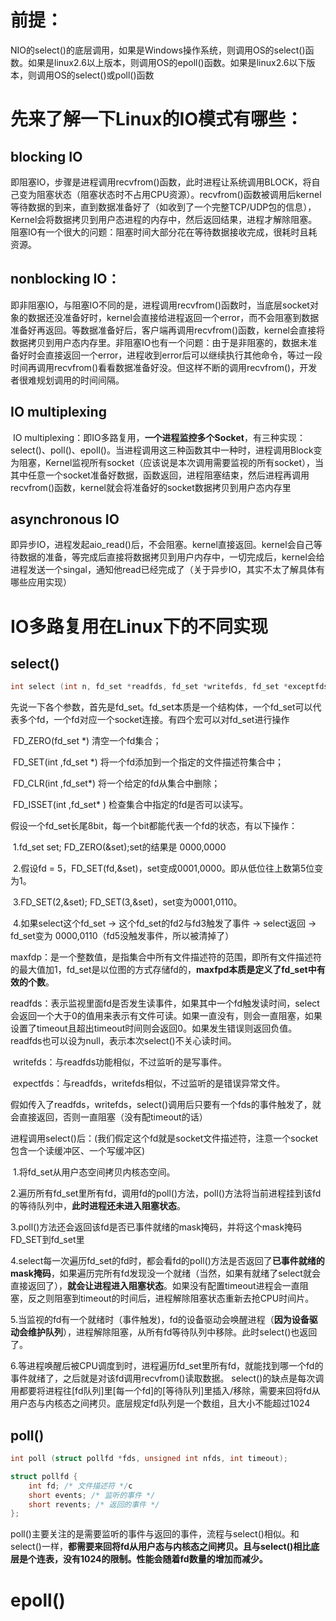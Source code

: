 # 前提：

​	NIO的select()的底层调用，如果是Windows操作系统，则调用OS的select()函数。如果是linux2.6以上版本，则调用OS的epoll()函数。如果是linux2.6以下版本，则调用OS的select()或poll()函数

# 先来了解一下Linux的IO模式有哪些：

## blocking IO

​	即阻塞IO，步骤是进程调用recvfrom()函数，此时进程让系统调用BLOCK，将自己变为阻塞状态（阻塞状态时不占用CPU资源）。recvfrom()函数被调用后kernel等待数据的到来，直到数据准备好了（如收到了一个完整TCP/UDP包的信息），Kernel会将数据拷贝到用户态进程的内存中，然后返回结果，进程才解除阻塞。
阻塞IO有一个很大的问题：阻塞时间大部分花在等待数据接收完成，很耗时且耗资源。

## nonblocking IO：

​	即非阻塞IO，与阻塞IO不同的是，进程调用recvfrom()函数时，当底层socket对象的数据还没准备好时，kernel会直接给进程返回一个error，而不会阻塞到数据准备好再返回。等数据准备好后，客户端再调用recvfrom()函数，kernel会直接将数据拷贝到用户态内存里。
​	非阻塞IO也有一个问题：由于是非阻塞的，数据未准备好时会直接返回一个error，进程收到error后可以继续执行其他命令，等过一段时间再调用recvfrom()看看数据准备好没。但这样不断的调用recvfrom()，开发者很难规划调用的时间间隔。

## IO multiplexing

​	IO multiplexing：即IO多路复用，**一个进程监控多个Socket**，有三种实现：select()、poll()、epoll()。当进程调用这三种函数其中一种时，进程调用Block变为阻塞，Kernel监视所有socket（应该说是本次调用需要监视的所有socket），当其中任意一个socket准备好数据，函数返回，进程阻塞结束，然后进程再调用recvfrom()函数，kernel就会将准备好的socket数据拷贝到用户态内存里

## asynchronous IO

​	即异步IO，进程发起aio_read()后，不会阻塞。kernel直接返回。kernel会自己等待数据的准备，等完成后直接将数据拷贝到用户内存中，一切完成后，kernel会给进程发送一个singal，通知他read已经完成了（关于异步IO，其实不太了解具体有哪些应用实现）



# IO多路复用在Linux下的不同实现

## select()

```c
int select (int n, fd_set *readfds, fd_set *writefds, fd_set *exceptfds, struct timeval *timeout);
```

​	先说一下各个参数，首先是fd_set。fd_set本质是一个结构体，一个fd_set可以代表多个fd，一个fd对应一个socket连接。有四个宏可以对fd_set进行操作

​		FD_ZERO(fd_set *)  清空一个fd集合；

​		FD_SET(int ,fd_set *)	将一个fd添加到一个指定的文件描述符集合中；

​		FD_CLR(int ,fd_set*)    将一个给定的fd从集合中删除；

​		FD_ISSET(int ,fd_set* )  检查集合中指定的fd是否可以读写。

​	假设一个fd_set长尾8bit，每一个bit都能代表一个fd的状态，有以下操作：

​	1.fd_set set; FD_ZERO(&set);set的结果是 0000,0000

​	2.假设fd = 5，FD_SET(fd,&set)，set变成0001,0000。即从低位往上数第5位变为1。

​	3.FD_SET(2,&set); FD_SET(3,&set)，set变为0001,0110。

​	4.如果select这个fd_set → 这个fd_set的fd2与fd3触发了事件 → select返回 → fd_set变为 0000,0110（fd5没触发事件，所以被清掉了）	

​	maxfdp：是一个整数值，是指集合中所有文件描述符的范围，即所有文件描述符的最大值加1，fd_set是以位图的方式存储fd的，**maxfpd本质是定义了fd_set中有效的个数**。

​	readfds：表示监视里面fd是否发生读事件，如果其中一个fd触发读时间，select会返回一个大于0的值用来表示有文件可读。如果一直没有，则会一直阻塞，如果设置了timeout且超出timeout时间则会返回0。如果发生错误则返回负值。readfds也可以设为null，表示本次select()不关心读时间。

​	writefds：与readfds功能相似，不过监听的是写事件。

​	expectfds：与readfds，writefds相似，不过监听的是错误异常文件。

​	假如传入了readfds，writefds，select()调用后只要有一个fds的事件触发了，就会直接返回，否则一直阻塞（没有配timeout的话）

​	进程调用select()后：(我们假定这个fd就是socket文件描述符，注意一个socket包含一个读缓冲区、一个写缓冲区)

​	1.将fd_set从用户态空间拷贝内核态空间。

​	2.遍历所有fd_set里所有fd，调用fd的poll()方法，poll()方法将当前进程挂到该fd的等待队列中，**此时进程还未进入阻塞状态**。

​	3.poll()方法还会返回该fd是否已事件就绪的mask掩码，并将这个mask掩码FD_SET到fd_set里

​	4.select每一次遍历fd_set的fd时，都会看fd的poll()方法是否返回了**已事件就绪的mask掩码**，如果遍历完所有fd发现没一个就绪（当然，如果有就绪了select就会直接返回了），**就会让进程进入阻塞状态**。如果没有配置timeout进程会一直阻塞，反之则阻塞到timeout的时间后，进程解除阻塞状态重新去抢CPU时间片。

​	5.当监视的fd有一个就绪时（事件触发)，fd的设备驱动会唤醒进程（**因为设备驱动会维护队列**），进程解除阻塞，从所有fd等待队列中移除。此时select()也返回了。

​	6.等进程唤醒后被CPU调度到时，进程遍历fd_set里所有fd，就能找到哪一个fd的事件就绪了，之后就是对该fd调用recvfrom()读取数据。 select()的缺点是每次调用都要将进程往[fd队列]里[每一个fd]的[等待队列]里插入/移除，需要来回将fd从用户态与内核态之间拷贝。底层规定fd队列是一个数组，且大小不能超过1024 

## poll()

```c
int poll (struct pollfd *fds, unsigned int nfds, int timeout);
```

```c
struct pollfd {
	int fd; /* 文件描述符 */c
	short events; /* 监听的事件 */ 
	short revents; /* 返回的事件 */ 
};
```

​	poll()主要关注的是需要监听的事件与返回的事件，流程与select()相似。和select()一样，**都需要来回将fd从用户态与内核态之间拷贝。且与select()相比底层是个连表，没有1024的限制。性能会随着fd数量的增加而减少。**

# **epoll()**

​	